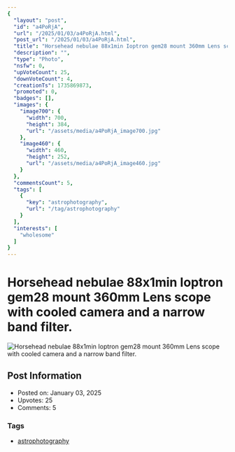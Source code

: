 ```yaml
---
{
  "layout": "post",
  "id": "a4PoRjA",
  "url": "/2025/01/03/a4PoRjA.html",
  "post_url": "/2025/01/03/a4PoRjA.html",
  "title": "Horsehead nebulae 88x1min Ioptron gem28 mount 360mm Lens scope with cooled camera and a narrow band filter.",
  "description": "",
  "type": "Photo",
  "nsfw": 0,
  "upVoteCount": 25,
  "downVoteCount": 4,
  "creationTs": 1735869873,
  "promoted": 0,
  "badges": [],
  "images": {
    "image700": {
      "width": 700,
      "height": 384,
      "url": "/assets/media/a4PoRjA_image700.jpg"
    },
    "image460": {
      "width": 460,
      "height": 252,
      "url": "/assets/media/a4PoRjA_image460.jpg"
    }
  },
  "commentsCount": 5,
  "tags": [
    {
      "key": "astrophotography",
      "url": "/tag/astrophotography"
    }
  ],
  "interests": [
    "wholesome"
  ]
}
---
```


# Horsehead nebulae 88x1min Ioptron gem28 mount 360mm Lens scope with cooled camera and a narrow band filter.

![Horsehead nebulae 88x1min Ioptron gem28 mount 360mm Lens scope with cooled camera and a narrow band filter.](/assets/media/a4PoRjA_image700.jpg)

## Post Information

- Posted on: January 03, 2025
- Upvotes: 25
- Comments: 5

### Tags

- [astrophotography](/tag/astrophotography)
